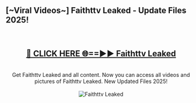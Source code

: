 <h2>[~Viral Videos~] Faithttv Leaked - Update Files 2025!</h2>
<br>
<div align="center">
<h2><a href="https://betterlinks.top/A2PfLJ" rel="nofollow">🔴 CLICK HERE 🌐==►► Faithttv Leaked</a></h2>
<br>
Get Faithttv Leaked and all content. Now you can access all videos and pictures of Faithttv Leaked. New Updated Files 2025!
<br>
<br>
<a href="https://betterlinks.top/A2PfLJ" rel="nofollow" data-target="animated-image.originalLink"><img src="https://i.ibb.co.com/WyWwxjT/player-gif2.gif" alt="Faithttv Leaked" style="max-width: 100%; display: inline-block;" data-target="animated-image.originalImage"></a>
</div>
<br>
